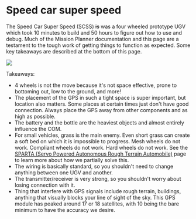 # Speed car super speed

The Speed Car Super Speed \(SCSS\) ~~is~~ was a four wheeled prototype UGV which took 10 minutes to build and 50 hours to figure out how to use and debug. Much of the Mission Planner documentation and this page are a testament to the tough work of getting things to function as expected. Some key takeaways are described at the bottom of this page.

![](../../.gitbook/assets/image%20%2849%29.png)

Takeaways:

* 4 wheels is not the move because it's not space effective, prone to bottoming out, low to the ground, and more!
* The placement of the GPS in such a tight space is super important, but location also matters. Some places at certain times just don't have good connection. Always place the GPS away from other components and as high as possible.
* The battery and the bottle are the heaviest objects and almost entirely influence the COM.
* For small vehicles, grass is the main enemy. Even short grass can create a soft bed on which it is impossible to progress. Mesh wheels do not work. Compliant wheels do not work. Hard wheels do not work. See the [SPARTA \(Servo Powered Autonomous Rough Terrain Automobile\)](sparta-servo-powered-autonomous-rough-terrain-automobile.md) page to learn more about how we partially solve this.
* The wiring is basically standard, so you shouldn't need to change anything between one UGV and another.
* The transmitter/receiver is very strong, so you shouldn't worry about losing connection with it.
* Thing that interfere with GPS signals include rough terrain, buildings, anything that visually blocks your line of sight of the sky. This GPS module has peaked around 17 or 18 satellites, with 10 being the bare minimum to have the accuracy we desire.



